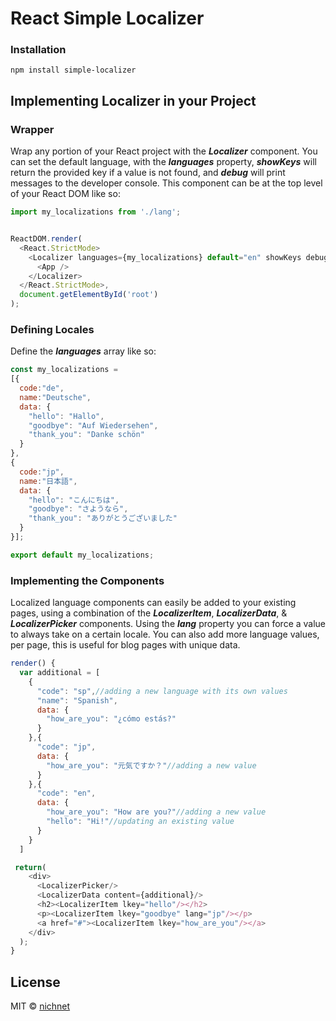 # React Simple Localizer


### Installation
```
npm install simple-localizer
``` 

## Implementing **Localizer** in your Project
 
### Wrapper
Wrap any portion of your React project with the **_Localizer_** component. You can set the default language, with the **_languages_** property, **_showKeys_** will return the provided key if a value is not found, and **_debug_** will print messages to the developer console. This component can be at the top level of your React DOM like so:
```javascript
import my_localizations from './lang';


ReactDOM.render(
  <React.StrictMode>
    <Localizer languages={my_localizations} default="en" showKeys debug>
      <App />
    </Localizer>
  </React.StrictMode>,
  document.getElementById('root')
);
```
 
### Defining Locales 
Define the **_languages_** array like so:
```javascript
const my_localizations = 
[{
  code:"de",
  name:"Deutsche",
  data: {
    "hello": "Hallo",
    "goodbye": "Auf Wiedersehen",
    "thank_you": "Danke schön"
  }
},
{
  code:"jp",
  name:"日本語",
  data: {
    "hello": "こんにちは",
    "goodbye": "さようなら",
    "thank_you": "ありがとうございました"
  }
}];

export default my_localizations;
```
 
### Implementing the Components 
Localized language components can easily be added to your existing pages, using a combination of the **_LocalizerItem_**, **_LocalizerData_**, & **_LocalizerPicker_** components. Using the **_lang_** property you can force a value to always take on a certain locale. You can also add more language values, per page, this is useful for blog pages with unique data.
```javascript
render() {
  var additional = [
    {
      "code": "sp",//adding a new language with its own values
      "name": "Spanish",
      data: {
        "how_are_you": "¿cómo estás?"
      }
    },{
      "code": "jp",
      data: {
        "how_are_you": "元気ですか？"//adding a new value
      }
    },{
      "code": "en",
      data: {
        "how_are_you": "How are you?"//adding a new value
        "hello": "Hi!"//updating an existing value
      }
    }
  ]

 return(
    <div>
      <LocalizerPicker/>
      <LocalizerData content={additional}/>
      <h2><LocalizerItem lkey="hello"/></h2>
      <p><LocalizerItem lkey="goodbye" lang="jp"/></p>
      <a href="#"><LocalizerItem lkey="how_are_you"/></a>
    </div>
  );
}
```



## License

MIT © [nichnet](https://github.com/nichnet)
